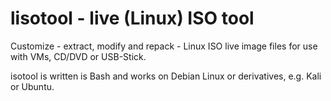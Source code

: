 lisotool  - live (Linux) ISO tool
=================================

Customize - extract, modify and repack - Linux ISO live image files for use with VMs, CD/DVD or USB-Stick.

isotool is written is Bash and works on Debian Linux or derivatives, e.g. Kali or Ubuntu.
